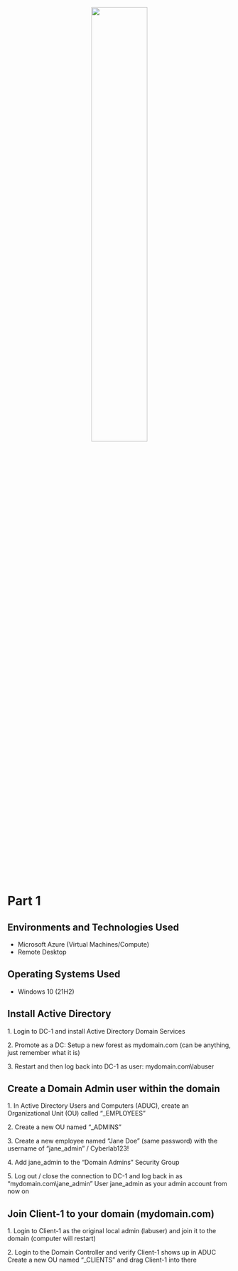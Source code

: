 <p align="center">
<img src="https://i.imgur.com/ji8tw98.png" width="50%" height="50%"/>
</p>

<h1>Part 1</h1>
</b>

<h2>Environments and Technologies Used</h2>

- Microsoft Azure (Virtual Machines/Compute)
- Remote Desktop

<h2>Operating Systems Used </h2>

- Windows 10</b> (21H2)

<h2>Install Active Directory</h2>
<p>
  1. Login to DC-1 and install Active Directory Domain Services
</p>

<p>
  2. Promote as a DC: Setup a new forest as mydomain.com (can be anything, just remember what it is)
</p>

<p>
  3. Restart and then log back into DC-1 as user: mydomain.com\labuser
</p>

<h2>Create a Domain Admin user within the domain</h2>
<p>
  1. In Active Directory Users and Computers (ADUC), create an Organizational Unit (OU) called “_EMPLOYEES”
</p>

<p>
  2. Create a new OU named “_ADMINS”
</p>

<p>
  3. Create a new employee named “Jane Doe” (same password) with the username of “jane_admin” / Cyberlab123!
</p>
  
<p>
  4. Add jane_admin to the “Domain Admins” Security Group
</p>

<p>
  5. Log out / close the connection to DC-1 and log back in as “mydomain.com\jane_admin”
User jane_admin as your admin account from now on
</p>

<h2>Join Client-1 to your domain (mydomain.com)</h2>
<p>
  1. Login to Client-1 as the original local admin (labuser) and join it to the domain (computer will restart)
</p>

<p>
  2. Login to the Domain Controller and verify Client-1 shows up in ADUC
Create a new OU named “_CLIENTS” and drag Client-1 into there
</p>








